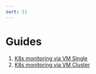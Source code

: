 ```yaml
---
sort: 21
---
```


# Guides

1. [K8s monitoring via VM Single](k8s-monitoring-via-vm-single.html)
1. [K8s monitoring via VM Cluster](k8s-monitoring-via-vm-cluster.html)
